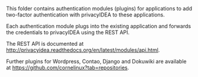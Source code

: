 This folder contains authentication modules (plugins) for applications
to add two-factor authentication with privacyIDEA to these
applications.

Each authentication module plugs into the existing application and
forwards the credentials to privacyIDEA using the REST API.

The REST API is documented at http://privacyidea.readthedocs.org/en/latest/modules/api.html.

Further plugins for Wordpress, Contao, Django and Dokuwiki are available at https://github.com/cornelinux?tab=repositories.
